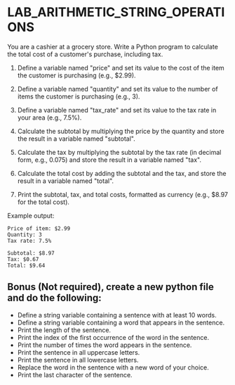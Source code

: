 # LAB_ARITHMETIC_STRING_OPERATIONS


You are a cashier at a grocery store. Write a Python program to calculate the total cost of a customer's purchase, including tax.

1. Define a variable named "price" and set its value to the cost of the item the customer is purchasing (e.g., $2.99).

2. Define a variable named "quantity" and set its value to the number of items the customer is purchasing (e.g., 3).

3. Define a variable named "tax_rate" and set its value to the tax rate in your area (e.g., 7.5%).

4. Calculate the subtotal by multiplying the price by the quantity and store the result in a variable named "subtotal".

5. Calculate the tax by multiplying the subtotal by the tax rate (in decimal form, e.g., 0.075) and store the result in a variable named "tax".

6. Calculate the total cost by adding the subtotal and the tax, and store the result in a variable named "total".

7. Print the subtotal, tax, and total costs, formatted as currency (e.g., $8.97 for the total cost).

Example output:
```
Price of item: $2.99
Quantity: 3
Tax rate: 7.5%

Subtotal: $8.97
Tax: $0.67
Total: $9.64
```


## Bonus (Not required), create a new python file and do the following:

- Define a string variable containing a sentence with at least 10 words.
- Define a string variable containing a word that appears in the sentence.
- Print the length of the sentence.
- Print the index of the first occurrence of the word in the sentence.
- Print the number of times the word appears in the sentence.
- Print the sentence in all uppercase letters.
- Print the sentence in all lowercase letters.
- Replace the word in the sentence with a new word of your choice.
- Print the last character of the sentence.
